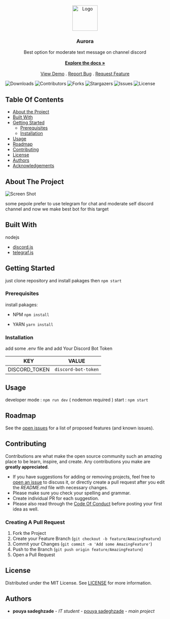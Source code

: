 <br/>
<p align="center">
  <a href="https://github.com/pouyasdz/Aurora">
    <img src="images/logo.png" alt="Logo" width="80" height="80">
  </a>

  <h3 align="center"> Aurora</h3>

  <p align="center">
    Best option for moderate text message on channel discord
    <br/>
    <br/>
    <a href="https://github.com/pouyasdz/Aurora"><strong>Explore the docs »</strong></a>
    <br/>
    <br/>
    <a href="https://github.com/pouyasdz/Aurora">View Demo</a>
    .
    <a href="https://github.com/pouyasdz/Aurora/issues">Report Bug</a>
    .
    <a href="https://github.com/pouyasdz/Aurora/issues">Request Feature</a>
  </p>
</p>

![Downloads](https://img.shields.io/github/downloads/pouyasdz/Aurora/total) ![Contributors](https://img.shields.io/github/contributors/pouyasdz/Aurora?color=dark-green) ![Forks](https://img.shields.io/github/forks/pouyasdz/Aurora?style=social) ![Stargazers](https://img.shields.io/github/stars/pouyasdz/Aurora?style=social) ![Issues](https://img.shields.io/github/issues/pouyasdz/Aurora) ![License](https://img.shields.io/github/license/pouyasdz/Aurora) 

## Table Of Contents

* [About the Project](#about-the-project)
* [Built With](#built-with)
* [Getting Started](#getting-started)
  * [Prerequisites](#prerequisites)
  * [Installation](#installation)
* [Usage](#usage)
* [Roadmap](#roadmap)
* [Contributing](#contributing)
* [License](#license)
* [Authors](#authors)
* [Acknowledgements](#acknowledgements)

## About The Project

![Screen Shot](https://www.socialmediaexaminer.com/wp-content/uploads/2022/03/discord-moderator-only-channel.png)

some pepole prefer to use telegram for chat and moderate self discord channel and now we make best bot for this target

## Built With

nodejs

* [discord.js](https://discord.js.org/)
* [telegraf.js](https://telegraf.js.org/)

## Getting Started

just clone repository and install pakages then `npm start`

### Prerequisites

install pakages:

- NPM
`npm install`

- YARN
`yarn install`

### Installation

add some .env file and add Your Discord Bot Token 

|KEY| VALUE |
|--|--|
| DISCORD_TOKEN | `discord-bot-token` |




## Usage

developer mode : `npm run dev` ( nodemon required )
start : `npm start`

## Roadmap

See the [open issues](https://github.com/pouyasdz/Aurora/issues) for a list of proposed features (and known issues).

## Contributing

Contributions are what make the open source community such an amazing place to be learn, inspire, and create. Any contributions you make are **greatly appreciated**.
* If you have suggestions for adding or removing projects, feel free to [open an issue](https://github.com/pouyasdz/Aurora/issues/new) to discuss it, or directly create a pull request after you edit the *README.md* file with necessary changes.
* Please make sure you check your spelling and grammar.
* Create individual PR for each suggestion.
* Please also read through the [Code Of Conduct](https://github.com/pouyasdz/Aurora/blob/main/CODE_OF_CONDUCT.md) before posting your first idea as well.

### Creating A Pull Request

1. Fork the Project
2. Create your Feature Branch (`git checkout -b feature/AmazingFeature`)
3. Commit your Changes (`git commit -m 'Add some AmazingFeature'`)
4. Push to the Branch (`git push origin feature/AmazingFeature`)
5. Open a Pull Request

## License

Distributed under the MIT License. See [LICENSE](https://github.com/pouyasdz/Aurora/blob/main/LICENSE.md) for more information.

## Authors

* **pouya sadeghzade** - *IT student* - [pouya sadeghzade](https://github.com/pouyasdz) - *main project*
